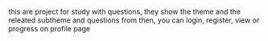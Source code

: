 this are project for study with questions, they show the theme and the releated subtheme and questions from then, you can login, register, view or progress on profile page 